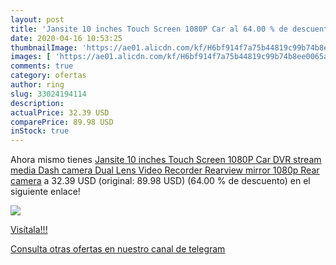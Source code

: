 ```yaml
---
layout: post
title: 'Jansite 10 inches Touch Screen 1080P Car al 64.00 % de descuento'
date: 2020-04-16 10:53:25
thumbnailImage: 'https://ae01.alicdn.com/kf/H6bf914f7a75b44819c99b74b8ee0065aW/Jansite-10-inches-Touch-Screen-1080P-Car-DVR-stream-media-Dash-camera-Dual-Lens-Video-Recorder.jpg_350x350._SL200_.jpg'
images: [ 'https://ae01.alicdn.com/kf/H6bf914f7a75b44819c99b74b8ee0065aW/Jansite-10-inches-Touch-Screen-1080P-Car-DVR-stream-media-Dash-camera-Dual-Lens-Video-Recorder.jpg_350x350._SL200_.jpg' ]
comments: true
category: ofertas
author: ring
slug: 33024194114
description:
actualPrice: 32.39 USD
comparePrice: 89.98 USD
inStock: true
---
```


Ahora mismo tienes [Jansite 10 inches Touch Screen 1080P Car DVR stream media Dash camera Dual Lens Video Recorder Rearview mirror 1080p Rear camera](https://www.amazon.com/dp/33024194114/?tag=redken08-20) a 32.39 USD (original: 89.98 USD) (64.00 %  de descuento) en el siguiente enlace!

[![](https://ae01.alicdn.com/kf/H6bf914f7a75b44819c99b74b8ee0065aW/Jansite-10-inches-Touch-Screen-1080P-Car-DVR-stream-media-Dash-camera-Dual-Lens-Video-Recorder.jpg_350x350._SL200_.jpg)](https://www.amazon.com/dp/33024194114/?tag=redken08-20)

[Visítala!!!](https://www.amazon.com/dp/33024194114/?tag=redken08-20)

[Consulta otras ofertas en nuestro canal de telegram](https://t.me/s/ofertas25)
